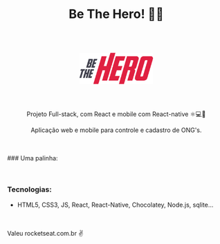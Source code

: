 # <p align="center">Be The Hero! 👨‍💻 </p>
<h1 align="center">
<br>
  <img src="/Aulas/frontend/src/assets/logo.svg" alt="BeTheHero" width="170">
<br>
<br>
</h1>
<p align="center">Projeto Full-stack, com React e mobile com React-native ⚛💻📲</p>

<p align="center"> Aplicação web e mobile para controle e cadastro de ONG's.</p>
<br>
<br>
### Uma palinha:
<p align="center">
  <img src="" width="1000px"/>
</p>

### Tecnologias:
- HTML5, CSS3, JS, React, React-Native, Chocolatey, Node.js, sqlite... 
<br>
<br>
Valeu rocketseat.com.br ✌ 
